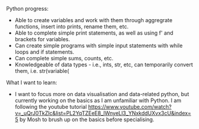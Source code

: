 Python progress:
* Able to create variables and work with them through aggregrate functions, insert into prints, rename them, etc.
* Able to complete simple print statements, as well as using f' and brackets for variables.
* Can create simple programs with simple input statements with while loops and if statements.
* Can complete simple sums, counts, etc.
* Knowledgeable of data types - i.e., ints, str, etc, can temporarily convert them, i.e. str(variable(

What I want to learn:
* I want to focus more on data visualisation and data-related python, but currently working on the basics as I am unfamiliar with Python. I am following the youtube tutorial
https://www.youtube.com/watch?v=_uQrJ0TkZlc&list=PL2YqTZEeE8_lWnyeLl3_YNxkddUXvx3cU&index=5 by Mosh to brush up on the basics before specialising. 
